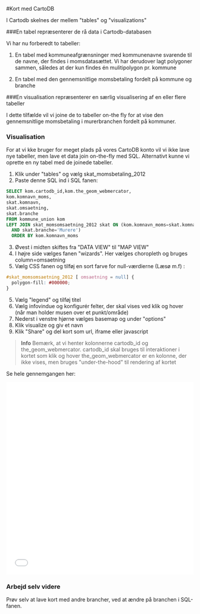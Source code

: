 #Kort med CartoDB

I Cartodb skelnes der mellem "tables" og "visualizations"

###En tabel repræsenterer de rå data i Cartodb-databasen

Vi har nu forberedt to tabeller:

1. En tabel med kommuneafgrænsninger med kommunenavne svarende til de navne, der findes i momsdatasættet. Vi har derudover lagt polygoner sammen, således at der kun findes én mulitipolygon pr. kommune

2. En tabel med den gennemsnitlige momsbetaling fordelt på kommune og branche

###En visualisation repræsenterer en særlig visualisering af en eller flere tabeller

I dette tilfælde vil vi joine de to tabeller on-the fly for at vise den gennemsnitlige momsbetaling i murerbranchen fordelt på kommuner.


### Visualisation

For at vi kke bruger for meget plads på vores CartoDB konto vil vi ikke lave nye tabeller, men lave et data join on-the-fly med SQL. Alternativt kunne vi oprette en ny tabel med de joinede tabeller.



1. Klik under "tables" og vælg skat_momsbetaling_2012
2. Paste denne SQL ind i SQL fanen:

```sql
SELECT kom.cartodb_id,kom.the_geom_webmercator,
kom.komnavn_moms,
skat.komnavn,
skat.omsaetning,
skat.branche
FROM kommune_union kom
LEFT JOIN skat_momsomsaetning_2012 skat ON (kom.komnavn_moms=skat.komnavn
  AND skat.branche='Murere')
  ORDER BY kom.komnavn_moms
```
3. Øvest i midten skiftes fra "DATA VIEW" til "MAP VIEW"
3. I højre side vælges fanen "wizards". Her vælges choropleth og bruges column=omsaetning
4. Vælg CSS fanen og tilføj en sort farve for null-værdierne (Læsø m.f) :

```css
#skat_momsomsaetning_2012 [ omsaetning = null] {
  polygon-fill: #000000;
}
```

5. Vælg "legend" og tilføj titel
6. Vælg infovindue og konfigurér felter, der skal vises ved klik og hover (når man holder musen over et punkt/område)
7. Nederst i venstre hjørne vælges basemap og under "options"
9. Klik visualize og giv et navn
10. Klik "Share" og del kort som url, iframe eller javascript



> **Info**
Bemærk, at vi henter kolonnerne cartodb_id og the_geom_webmercator. cartodb_id skal bruges til interaktioner i kortet som klik og hover
the_geom_webmercator er en kolonne, der ikke vises, men bruges "under-the-hood" til rendering af kortet

Se hele gennemgangen her:


<iframe width="100%" height="515" src="//www.youtube.com/embed/dsIbZ48niJg" frameborder="0" allowfullscreen></iframe>


### Arbejd selv videre

Prøv selv at lave kort med andre brancher, ved at ændre på branchen i SQL-fanen.
